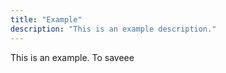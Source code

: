 ```yaml
---
title: "Example"
description: "This is an example description."
---
```


This is an example. To saveee
